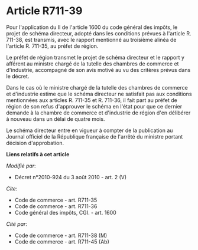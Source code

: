 # Article R711-39

Pour l'application du II de l'article 1600 du code général des impôts, le projet de schéma directeur, adopté dans les
conditions prévues à l'article R. 711-38, est transmis, avec le rapport mentionné au troisième alinéa de l'article R. 711-35,
au préfet de région. 

Le préfet de région transmet le projet de schéma directeur et le rapport y afférent au ministre chargé de la tutelle des
chambres de commerce et d'industrie, accompagné de son avis motivé au vu des critères prévus dans le décret. 

Dans le cas où le ministre chargé de la tutelle des chambres de commerce et d'industrie estime que le schéma directeur ne
satisfait pas aux conditions mentionnées aux articles R. 711-35 et R. 711-36, il fait part au préfet de région de son refus
d'approuver le schéma en l'état pour que ce dernier demande à la chambre de commerce et d'industrie de région d'en délibérer
à nouveau dans un délai de quatre mois. 

Le schéma directeur entre en vigueur à compter de la publication au Journal officiel de la République française de l'arrêté
du ministre portant décision d'approbation.

**Liens relatifs à cet article**

_Modifié par_:

  - Décret n°2010-924 du 3 août 2010 - art. 2 (V)

_Cite_:

  - Code de commerce - art. R711-35
  - Code de commerce - art. R711-36
  - Code général des impôts, CGI. - art. 1600

_Cité par_:

  - Code de commerce - art. R711-38 (M)
  - Code de commerce - art. R711-45 (Ab)
